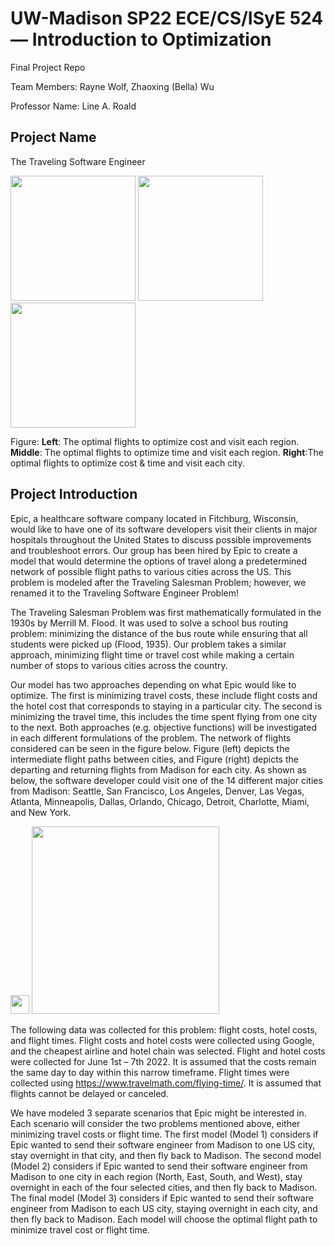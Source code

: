 # UW-Madison SP22 ECE/CS/ISyE 524 — Introduction to Optimization
Final Project Repo

Team Members: Rayne Wolf, Zhaoxing (Bella) Wu

Professor Name: Line A. Roald

## Project Name
The Traveling Software Engineer

<p float="left">
  <img src="https://github.com/zwu363/UW-Madison-SP22-CS524/blob/main/figure/figure3.png" width="200" />
  <img src="https://github.com/zwu363/UW-Madison-SP22-CS524/blob/main/figure/figure4.png" width="200" /> 
  <img src="https://github.com/zwu363/UW-Madison-SP22-CS524/blob/main/figure/figure5.png" width="200" />
</p>

Figure: **Left**: The optimal flights to optimize cost and visit each region. **Middle**: The optimal flights to optimize time and visit each region. **Right**:The optimal flights to optimize cost & time and visit each city.

## Project Introduction
Epic, a healthcare software company located in Fitchburg, Wisconsin, would like to have one of its software developers visit their clients in major hospitals throughout the United States to discuss possible improvements and troubleshoot errors. Our group has been hired by Epic to create a model that would determine the options of travel along a predetermined network of possible flight paths to various cities across the US. This problem is modeled after the Traveling Salesman Problem; however, we renamed it to the Traveling Software Engineer Problem!

The Traveling Salesman Problem was first mathematically formulated in the 1930s by Merrill M. Flood. It was used to solve a school bus routing problem: minimizing the distance of the bus route while ensuring that all students were picked up (Flood, 1935). Our problem takes a similar approach, minimizing flight time or travel cost while making a certain number of stops to various cities across the country.

Our model has two approaches depending on what Epic would like to optimize. The first is minimizing travel costs, these include flight costs and the hotel cost that corresponds to staying in a particular city. The second is minimizing the travel time, this includes the time spent flying from one city to the next. Both approaches (e.g. objective functions) will be investigated in each different formulations of the problem. The network of flights considered can be seen in the figure below. Figure (left) depicts the intermediate flight paths between cities, and Figure (right) depicts the departing and returning flights from Madison for each city. As shown as below, the software developer could visit one of the 14 different major cities from Madison: Seattle, San Francisco, Los Angeles, Denver, Las Vegas, Atlanta, Minneapolis, Dallas, Orlando, Chicago, Detroit, Charlotte, Miami, and New York.

<p float="left">
  <img src="https://github.com/zwu363/UW-Madison-SP22-CS524/blob/main/figure/figure1.png" width="30" />
  <img src="https://github.com/zwu363/UW-Madison-SP22-CS524/blob/main/figure/figure2.png" width="300" /> 
</p>

The following data was collected for this problem: flight costs, hotel costs, and flight times. Flight costs and hotel costs were collected using Google, and the cheapest airline and hotel chain was selected. Flight and hotel costs were collected for June 1st – 7th 2022. It is assumed that the costs remain the same day to day within this narrow timeframe. Flight times were collected using https://www.travelmath.com/flying-time/. It is assumed that flights cannot be delayed or canceled.

We have modeled 3 separate scenarios that Epic might be interested in. Each scenario will consider the two problems mentioned above, either minimizing travel costs or flight time. The first model (Model 1) considers if Epic wanted to send their software engineer from Madison to one US city, stay overnight in that city, and then fly back to Madison. The second model (Model 2) considers if Epic wanted to send their software engineer from Madison to one city in each region (North, East, South, and West), stay overnight in each of the four selected cities, and then fly back to Madison. The final model (Model 3) considers if Epic wanted to send their software engineer from Madison to each US city, staying overnight in each city, and then fly back to Madison. Each model will choose the optimal flight path to minimize travel cost or flight time.
